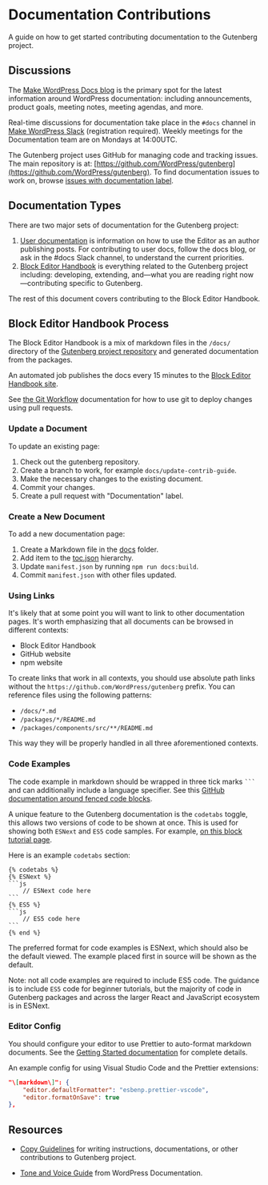 # Documentation Contributions

A guide on how to get started contributing documentation to the Gutenberg project.

## Discussions

The [Make WordPress Docs blog](https://make.wordpress.org/docs/) is the primary spot for the latest information around WordPress documentation: including announcements, product goals, meeting notes, meeting agendas, and more.

Real-time discussions for documentation take place in the `#docs` channel in [Make WordPress Slack](https://make.wordpress.org/chat) (registration required). Weekly meetings for the Documentation team are on Mondays at 14:00UTC.

The Gutenberg project uses GitHub for managing code and tracking issues. The main repository is at: [https://github.com/WordPress/gutenberg](https://github.com/WordPress/gutenberg). To find documentation issues to work on, browse [issues with documentation label](https://github.com/WordPress/gutenberg/issues?utf8=%E2%9C%93&q=is%3Aopen+is%3Aissue+label%3A%22%5BType%5D+Documentation%22+).

## Documentation Types

There are two major sets of documentation for the Gutenberg project:

1. [User documentation](https://wordpress.org/support/article/wordpress-editor/) is information on how to use the Editor as an author publishing posts. For contributing to user docs, follow the docs blog, or ask in the #docs Slack channel, to understand the current priorities.
2. [Block Editor Handbook](https://developer.wordpress.org/block-editor/) is everything related to the Gutenberg project including: developing, extending, and—what you are reading right now—contributing specific to Gutenberg.

The rest of this document covers contributing to the Block Editor Handbook.

## Block Editor Handbook Process

The Block Editor Handbook is a mix of markdown files in the `/docs/` directory of the [Gutenberg project repository](https://github.com/WordPress/gutenberg/) and generated documentation from the packages.

An automated job publishes the docs every 15 minutes to the [Block Editor Handbook site](https://developer.wordpress.org/block-editor/).

See [the Git Workflow](/docs/contributors/git-workflow.md) documentation for how to use git to deploy changes using pull requests.

### Update a Document

To update an existing page:

1. Check out the gutenberg repository.
2. Create a branch to work, for example `docs/update-contrib-guide`.
3. Make the necessary changes to the existing document.
4. Commit your changes.
5. Create a pull request with "Documentation" label.

### Create a New Document

To add a new documentation page:

1. Create a Markdown file in the [docs](https://github.com/WordPress/gutenberg/tree/master/docs) folder.
2. Add item to the [toc.json](https://github.com/WordPress/gutenberg/blob/master/docs/toc.json) hierarchy.
3. Update `manifest.json` by running `npm run docs:build`.
4. Commit `manifest.json` with other files updated.

### Using Links

It's likely that at some point you will want to link to other documentation pages. It's worth emphasizing that all documents can be browsed in different contexts:

-   Block Editor Handbook
-   GitHub website
-   npm website

To create links that work in all contexts, you should use absolute path links without the `https://github.com/WordPress/gutenberg` prefix. You can reference files using the following patterns:

-   `/docs/*.md`
-   `/packages/*/README.md`
-   `/packages/components/src/**/README.md`

This way they will be properly handled in all three aforementioned contexts.

### Code Examples

The code example in markdown should be wrapped in three tick marks <code>```</code> and can additionally include a language specifier. See this [GitHub documentation around fenced code blocks](https://help.github.com/en/github/writing-on-github/creating-and-highlighting-code-blocks).

A unique feature to the Gutenberg documentation is the `codetabs` toggle, this allows two versions of code to be shown at once. This is used for showing both `ESNext` and `ES5` code samples. For example, [on this block tutorial page](/docs/designers-developers/developers/tutorials/block-tutorial/block-controls-toolbar-and-sidebar.md).

Here is an example `codetabs` section:

    {% codetabs %}
    {% ESNext %}
    ```js
    	// ESNext code here
    ```
    {% ES5 %}
    ```js
    	// ES5 code here
    ```
    {% end %}

The preferred format for code examples is ESNext, which should also be the default viewed. The example placed first in source will be shown as the default.

Note: not all code examples are required to include ES5 code. The guidance is to include `ES5` code for beginner tutorials, but the majority of code in Gutenberg packages and across the larger React and JavaScript ecosystem is in ESNext.

### Editor Config

You should configure your editor to use Prettier to auto-format markdown documents. See the [Getting Started documentation](/docs/contributors/develop/getting-started/) for complete details.

An example config for using Visual Studio Code and the Prettier extensions:

```json
"\[markdown\]": {
    "editor.defaultFormatter": "esbenp.prettier-vscode",
    "editor.formatOnSave": true
},
```

## Resources

-   [Copy Guidelines](/docs/contributors/copy-guide.md) for writing instructions, documentations, or other contributions to Gutenberg project.

-   [Tone and Voice Guide](https://make.wordpress.org/docs/handbook/documentation-team-handbook/tone-and-voice-guide/) from WordPress Documentation.
